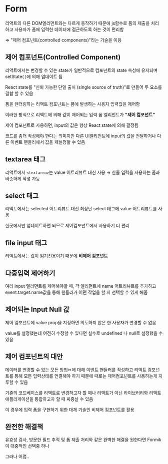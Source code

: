 # Form

리액트의 다른 DOM엘리먼트와는 다르게 동작하기 때문에 js함수로 폼의 제출을 처리하고 사용자가 폼에 입력한 데이터에 접근하도록 하는 것이 편리함

⇒ "제어 컴포넌트(controlled components)"라는 기술을 이용

## 제어 컴포넌트(Controlled Component)

리액트에서는 변경할 수 있는 state가 일반적으로 컴포넌트의 state 속성에 유지되며 setState( )에 의해 업데이트 됨

React state를 "신뢰 가능한 단일 출처 (single source of truth)"로 만들어 두 요소를 결합 할 수 있음

폼을 렌더링하는 리액트 컴포넌트는 폼에 발생하는 사용자 입력값을 제어함

이러한 방식으로 리액트에 의해 값이 제어되는 입력 폼 엘리먼트가 **"제어 컴포넌트"**

제어 컴포넌트로 사용하면, input의 값은 항상 React state에 의해 결정됨

코드를 좀더 작성해야 한다는 의미지만 다른 UI엘리먼트에 input의 값을 전달하거나 다른 이벤트 핸들러에서 값을 제설정할 수 있음

## textarea 태그

리액트에서 `<textarea>`는 value 어트리뷰트 대신 사용 ⇒ 한줄 입력을 사용하는 폼과 비슷하게 작성 가능

## select 태그

리액트에서는 selected 어트리뷰트 대신 최상단 select 태그에 value 어트리뷰트를 사용

한곳에서만 업데이트하면 되므로 제어컴포넌트에서 사용하기 더 편리

## file input 태그

리액트에서는 값이 읽기전용이기 때문에 **비제어 컴포넌트**

## 다중입력 제어하기

여러 input 엘리먼트를 제어해야할 때, 각 엘리먼트에 name 어트리뷰트를 추가하고 event.target.name값을 통해 핸들러가 어떤 작업을 할 지 선택할 수 있게 해줌

## 제어되는 Input Null 값

제어 컴포넌트에 value prop을 지정하면 의도하지 않은 한 사용자가 변경할 수 없음

value를 설정했는데 여전히 수정할 수 있다면 실수로 undefined 나 null로 설정했을 수 있음

## 제어 컴포넌트의 대안

데이터를 변경할 수 있는 모든 방법ㅂ에 대해 이벤트 핸들러를 작성하고 리액트 컴포넌트를 통해 모든 입력상태를 연결해야 하기 때문에 때로는 제어컴포넌트를 사용하는게 지루할 수 있음

기존의 코드베이스를 리액트로 변경하고자 할 때나 리액트가 아닌 라이브러리와 리액트 애플리케이션을 통합하고자 할 때 짜증날 수 있음 

이 경우에 입력 폼을 구현하기 위한 대체 기술인 비제어 컴포넌트를 활용

## 완전한 해결책

유효성 검사, 방문한 필드 추적 및 폼 제출 처리와 같은 완벽한 해결을 원한다면 Formik이 대중적인 선택중 하나

그러나 어렵..